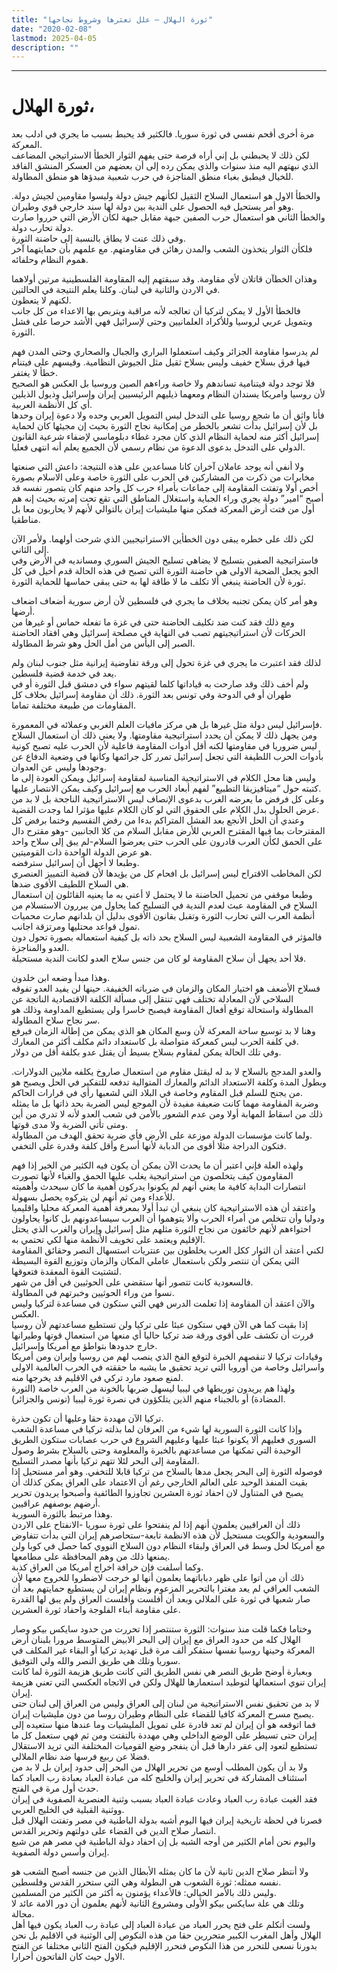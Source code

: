 ```yaml
---
title: "ثورة الهلال – علل تعثرها وشروط نجاحها"
date: "2020-02-08"
lastmod: 2025-04-05
description: ""
---
```

****

# **ثورة الهلال،**

مرة أخرى أقحم نفسي في ثورة سوريا. فالكثير قد يحبط بسبب ما يجري في ادلب بعد المعركة.  
لكن ذلك لا يحبطني بل إني أراه فرصة حتى يفهم الثوار الخطأ الاستراتيجي المضاعف الذي نبهتهم اليه منذ سنوات والذي يمكن رده إلى أن بعضهم من العسكر المنشق الفاقد للخيال فيطبق بغباء منطق المناجزة في حرب شعبية مبدؤها هو منطق المطاولة.

والخطأ الاول هو استعمال السلاح الثقيل لكأنهم جيش دولة وليسوا مقاومين لجيش دولة. وهو أمر يستحيل فيه الحصول على الندية بين دولة لها سند خارجي قوي وطيران.  
والخطأ الثاني هو استعمال حرب الصفين جبهة مقابل جبهة لكأن الأرض التي حرروا صارت دولة تحارب دولة.  
وفي ذلك عنت لا يطاق بالنسبة إلى حاضنة الثورة.  
فلكأن الثوار يتخذون الشعب والمدن رهائن في مقاومتهم. مع علمهم بأن حمايتهما آخر هموم النظام وحلفائه.

وهذان الخطآن قاتلان لأي مقاومة. وقد سبقتهم إليه المقاومة الفلسطينية مرتين أولاهما في الاردن والثانية في لبنان. وكلنا يعلم النتيجة في الحالتين.  
لكنهم لا يتعظون.  
فالخطأ الأول لا يمكن لتركيا أن تعالجه لأنه مراقبة ويتربص بها الاعداء من كل جانب وبتمويل عربي لروسيا وللأكراد العلمانيين وحتى لإسرائيل فهي الأشد حرصا على فشل الثورة.

لم يدرسوا مقاومة الجزائر وكيف استعملوا البراري والجبال والصحاري وحتى المدن فهم فيها فرق بسلاح خفيف وليس بسلاح ثقيل مثل الجيوش النظامية. وقيسهم على فيتنام خطأ لا يغتفر.  
فلا توجد دولة فيتنامية تساندهم ولا خاصة وراءهم الصين وروسيا بل العكس هو الصحيح لأن روسيا وامريكا يسندان النظام ومعهما ذيليهم الرئيسيين إيران وإسرائيل وذيول الذيلين أي كل الأنظمة العربية.  
فأنا واثق أن ما شجع روسيا على التدخل ليس التمويل العربي وحده ولا دعوة إيران وحدها بل لأن إسرائيل بدأت تشعر بالخطر من إمكانية نجاح الثورة بحيث إن مجيئها كان لحماية إسرائيل أكثر منه لحماية النظام الذي كان مجرد غطاء دبلوماسي لإضفاء شرعية القانون الدولي على التدخل بدعوى الدعوة من نظام رسمي لأن الجميع يعلم أنه انتهى فعليا.

ولا أنفي أنه يوجد عاملان آخران كانا مساعدين على هذه النتيجة: داعش التي صنعتها مخابرات من ذكرت من المشاركين في الحرب على الثورة خاصة وعلى الاسلام بصورة أخص أولا وتفتت المقاومة إلى جماعات بأمراء حرب كل واحد منهم كان يتصور نفسه قد أصبح “امير” دولة يجري وراء الجباية واستغلال المناطق التي تقع تحت إمرته بحيث إنه هم أول من فتت أرض المعركة فمكن منها مليشيات إيران بالتوالي لأنهم لا يحاربون معا بل مناطقيا.

لكن ذلك على خطره يبقى دون الخطأين الاستراتيجيين الذي شرحت أولهما. ولأمر الآن إلى الثاني.  
فاستراتيجية الصفين بتسليح لا يضاهي تسليح الجيش السوري ومسانديه في الأرض وفي الجو يجعل الضحية الاولى هي حاضنة الثورة التي تصبح في هذه الحالة قدم أخيل في كل ثورة لأن الحاضنة ينبغي ألا تكلف ما لا طاقة لها به حتى يبقى حماسها للحماية الثورة.

وهو أمر كان يمكن تجنبه بخلاف ما يجري في فلسطين لأن أرض سورية أضعاف اضعاف أرضها.  
ومع ذلك فقد كنت ضد تكليف الحاضنة حتى في غزة ما تفعله حماس أو غيرها من الحركات لأن استراتيجيتهم تصب في النهاية في مصلحة إسرائيل وهي افقاد الحاضنة الصبر إلى اليأس من أمل الحل وهو شرط المطاولة.

لذلك فقد اعتبرت ما يجري في غزة تحول إلى ورقة تفاوضية إيرانية مثل جنوب لبنان ولم يعد في خدمة قضية فلسطين.  
ولم أخف ذلك وقد صارحت به قياداتها كلما لقيتهم سواء في دمشق قبل الثورة أو في طهران أو في الدوحة وفي تونس بعد الثورة. ذلك أن مقاومة إسرائيل بخلاف كل المقاومات من طبيعة مختلفة تماما.

فإسرائيل ليس دولة مثل غيرها بل هي مركز مافيات العلم الغربي وعملائه في المعمورة.  
ومن يجهل ذلك لا يمكن أن يحدد استراتيجية مقاومتها. ولا يعني ذلك أن استعمال السلاح ليس ضروريا في مقاومتها لكنه أقل أدوات المقاومة فاعلية لأن الحرب عليه تصبح كونية بأدوات الحرب اللطيفة التي تجعل إسرائيل تمرر كل جرائمها وكأنها في وضعية الدفاع عن وجودها وليس عن العدوان.  
وليس هنا محل الكلام في الاستراتيجية المناسبة لمقاومة إسرائيل ويمكن العودة إلى ما كتبته حول “ميتافيزيقا التطبيع” لفهم أبعاد الحرب مع إسرائيل وكيف يمكن الانتصار عليها.  
وعلى كل فرفض ما يعرضه الغرب بدعوى الإنصاف ليس الاستراتيجية الناجحة بل لا بد من عرض الحلول بدل الكلام على الحقوق التي لو كان الكلام عليها مؤثرا لما وجدت القضية.  
وعندي أن الحل الأنجع بعد الفشل المتراكم بدءا من رفض التقسيم وختما برفض كل المقترحات بما فيها المقترح العربي للأرض مقابل السلام من كلا الجانبين -وهو مقترح دال على الحمق لكأن العرب قادرون على الحرب حتى يعرضوا السلام-لم يبق إلى سلاح واحد هو عرض الدولة الواحدة ذات القوميتين.  
وطبعا لا أجهل أن إسرائيل سترفضه.  
لكن المخاطب الاقتراح ليس إسرائيل بل افحام كل من يؤيدها لأن قضية التمييز العنصري هي السلاح اللطيف الأقوى ضدها.  
وطبعا موقفي من تحميل الحاضنة ما لا يحتمل لا أعني به ما يعنيه القائلون إن استعمال السلاح في المقاومة عبث لعدم الندية في التسليح كما يحاول من يبررون الاستسلام من أنظمة العرب التي تحارب الثورة وتقبل بقانون الأقوى بدليل أن بلدانهم صارت محميات تمول قواعد محتليها ومرتزقة اجانب.  
فالمؤثر في المقاومة الشعبية ليس السلاح بحد ذاته بل كيفية استعماله بصورة تحول دون العدو والمناجزة.  
فلا أحد يجهل أن سلاح المقاومة لو كان من جنس سلاح العدو لكانت الندية مستحيلة.

وهذا مبدأ وضعه ابن خلدون.  
فسلاح الأضعف هو اختيار المكان والزمان في ضرباته الخفيفة. حينها لن يفيد العدو تفوقه السلاحي لأن المعادلة تختلف فهي تنتقل إلى مسألة الكلفة الاقتصادية الناتجة عن المطاولة واستحالة توقع أفعال المقاومة فيصبح خاسرا ولن يستطيع المداومة وذلك هو سر نجاح سلاح المطاولة.  
وهنا لا بد توسيع ساحة المعركة لأن وسع المكان هو الذي يمكن من إطالة الزمان فيرفع في كلفة الحرب ليس كمعركة متواصلة بل كاستعداد دائم مكلف أكثر من المعارك.  
وفي تلك الحالة يمكن لمقاوم بسلاح بسيط أن يقتل عدو بكلفة أقل من دولار.

والعدو المدجج بالسلاح لا بد له ليقتل مقاوم من استعمال صاروخ يكلفه ملايين الدولارات. وبطول المدة وكلفة الاستعداد الدائم والمعارك المتوالية تدفعه للتفكير في الحل ويصبح هو من يجنح للسلم قبل المقاوم وخاصة في البلاد التي لشعبها رأي في قرارات الحاكم.  
وضربة المقاومة مهما كانت ضعيفة مفيدة لأن الموجع ليس الضربة بحد ذاتها بل ما يمثله ذلك من اسقاط المهابة أولا ومن عدم الشعور بالأمن في شعب العدو لأنه لا تدري من أين ومتى تأتي الضربة ولا مدى قوتها.  
ولما كانت مؤسسات الدولة موزعة على الأرض فأي ضربة تحقق الهدف من المطاولة.  
فتكون الدراجة مثلا أقوى من الدبابة لأنها أسرع وأقل كلفة وقدرة على التخفي.

ولهذه العلة فإني اعتبر أن ما يحدث الآن يمكن أن يكون فيه الكثير من الخير إذا فهم المقاومون كيف يتخلصون من استراتيجية يغلب عليها الحمق والغباء لأنها تصورت انتصارات البداية كافية ما يعني أنهم لم يكونوا يدركون أهمية ما كان سيحدث وأهميته للأعداء ومن ثم أنهم لن يتركوه يحصل بسهولة.  
واعتقد أن هذه الاستراتيجية كان ينبغي أن تبدأ أولا بمعرفة أهمية المعركة محليا واقليميا ودوليا وأن تتخلص من أمراء الحرب وألا يتوهموا أن العرب سيساعدونهم بل كانوا يحاولون احتواءهم لأنهم خائفون من نجاح الثورة مثلهم مثل إسرائيل وإيران والغرب الذي يحتل الإقليم ويعتمد على تخويف الأنظمة منها لكي تحتمي به.  
لكني أعتقد أن الثوار ككل العرب يخلطون بين عنتريات استسهال النصر وحقائق المقاومة التي يمكن أن تنتصر ولكن باستعمال عاملي المكان والزمان وتوزيع القوة البسيطة لتشتيت القوة المعقدة فتعوقها.  
فالسعودية كانت تتصور أنها ستقضي على الحوثيين في أقل من شهر.  
نسوا من وراء الحوثيين وخبرتهم في المطاولة.  
والآن اعتقد أن المقاومة إذا تعلمت الدرس فهي التي ستكون في مساعدة لتركيا وليس العكس.  
إذا بقيت كما هي الآن فهي ستكون عبئا على تركيا ولن تستطيع مساعدتهم لأن روسيا قررت أن تكشف على أقوى ورقة ضد تركيا حاليا أي منعها من استعمال قوتها وطيرانها خارج حدودها بتواطؤ مع أمريكا وإسرائيل.  
وقيادات تركيا لا تنقصهم الخبرة لتوقع الفخ الذي ينصب لهم من روسيا وإيران ومن أمريكا واسرائيل وخاصة من أوروبا التي تريد تحقيق ما يشبه ما حققته في الحرب العالمية الاولى لمنع صعود مارد تركي في الاقليم قد يخرجها منه.  
ولهذا هم يريدون توريطها في ليبيا ليسهل ضربها بالخونة من العرب خاصة (الثورة المضادة) أو بالجبناء منهم الذين يتلكؤون في نصرة ثورة ليبيا (تونس والجزائر).

تركيا الآن مهددة حقا وعليها أن تكون حذرة.  
وإذا كانت الثورة السورية لها شيء من العرفان لما بذلته تركيا في مساعدة الشعب السوري فعليهم ألا يكونوا عبئا عليها وعليهم الشروع في حرب عصابات ستكون الطريق الوحيدة التي تمكنها من مساعدتهم بالخبرة والمعلومة وحتى بالسلاح بشرط وصول المقاومة إلى البحر لئلا تتهم تركيا بأنها مصدر التسليح.  
فوصوله الثورة إلى البحر يجعل مدها بالسلاح من تركيا قابلا للتخفي. وهو أمر مستحيل إذا بقيت المنفذ الوحيد على العالم الخارجي رغم أن الاعتماد على العراق يمكن كذلك أن يصبح في المتناول لان احفاد ثورة العشرين تجاوزوا الطائفية وأصبحوا يريدون تحرير أرضهم بوصفهم عراقيين.  
وهذا مرتبط بالثورة السورية.  
ذلك أن العراقيين يعلمون أنهم إذا لم ينفتحوا على ثورة سوريا -الانفتاح على الاردن والسعودية والكويت مستحيل لأن هذه الانظمة تابعة-ستحاصرهم إيران التي بدأت تتفاوض مع أمريكا لحل وسط في العراق ولبقاء النظام دون السلاح النووي كما حصل في كوبا ولن يمنعها ذلك من وهم المحافظة على مطامعها.  
وكما أسلفت فإن خرافة اخراج أمريكا من العراق كذبة.  
ذلك أن من أتوا على ظهر دباباتهما يعلمون أنها لو خرجت لاضطروا للخروج معها لأن الشعب العراقي لم يعد مغترا بالتحرير المزعوم ونظام إيران لن يستطيع حمايتهم بعد أن صار شعبها في ثورة على الملالي وبعد أن أفلست وأفلست العراق ولم يبق لها القدرة على مقاومة أبناء الفلوجة واحفاد ثورة العشرين.

وختاما فكما قلت منذ سنوات: الثورة ستنتصر إذا تحررت من حدود سايكس بيكو وصار الهلال كله من حدود العراق مع إيران إلى البحر الابيض المتوسط مرورا بلبنان أرض المعركة وحينها روسيا نفسها ستفكر ألف مرة قبل تهديد تركيا أو البقاء غير المكلف في سوريا وتلك هي طريق النصر والله ولي التوفيق.  
وبعبارة أوضح طريق النصر هي نفس الطريق التي كانت طريق هزيمة الثورة لما كانت إيران تنوي استعمالها لتوطيد استعمارها للهلال ولكن في الاتجاه العكسي التي تعني هزيمة إيران.  
لا بد من تحقيق نفس الاستراتيجية من لبنان إلى العراق وليس من العراق إلى لبنان حتى يصبح مسرح المعركة كافيا للقضاء على النظام وطيران روسا من دون مليشيات إيران.  
فما اتوقعه هو أن إيران لم تعد قادرة على تمويل المليشيات وما عندها منها ستعيده إلى إيران حتى تسيطر على الوضع الداخلي وهي مهددة بالتفتت ومن ثم فهي ستعمل كل ما تستطيع لتعود إلى عقر دارها قبل أن ينفجر وضع القوميات المختلفة التي تريد الاستقلال فضلا عن ربيع فرسها ضد نظام الملالي.  
ولا بد أن يكون المطلب أوسع من تحرير الهلال من البحر إلى حدود إيران بل لا بد من استئناف المشاركة في تحرير إيران والخليج كله من عبادة العباد بعبادة رب العباد كما حدث أول مرة في الفتح.  
فقد الغيت عبادة رب العباد وعادت عبادة العباد بسبب وثنية العنصرية الصفوية في إيران ووثنية القبلية في الخليج العربي.  
فصرنا في لحظة تاريخية إيران فيها اليوم أشبه بدولة الباطنية في مصر وتفتت الهلال قبل انتصار صلاح الدين في القضاء على دولتهم وتحرير القدس.  
واليوم نحن أمام الكثير من أوجه الشبه بل إن احفاد دولة الباطنية في مصر هم من شيع إيران وأسس دولة الصفوية.

ولا أنتظر صلاح الدين ثانية لأن ما كان يمثله الأبطال الذين من جنسه أصبح الشعب هو نفسه ممثله: ثورة الشعوب هي البطولة وهي التي ستحرر القدس وفلسطين.  
وليس ذلك بالأمر الخيالي: فالأعداء يؤمنون به أكثر من الكثير من المسلمين.  
وتلك هي علة سايكس بيكو الأولى ومشروع الثانية لأنهم يعلمون أن دور الامة عائد لا محالة.  
ولست أتكلم على فتح يحرر العباد من عبادة العباد إلى عبادة رب العباد يكون فيها أهل الهلال وأهل المغرب الكبير متحررين حقا من هذه النكوص إلى الوثنية في الاقليم بل نحن بدورنا نسعى للتحرر من هذا النكوص فنحرر الإقليم فيكون الفتح الثاني مختلفا عن الفتح الاول حيث كان الفاتحون أحرارا.

###
